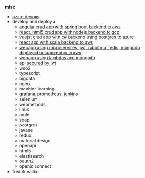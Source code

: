 __misc__
- [azure devops](azure_devops/README.md)
- develop and deploy a
  - [angular crud app with spring boot backend to aws](angular_spring_aws/README.md)
  - [react, html5 crud app with nodejs backend to gcp](react_nodejs_gcp/README.md)
  - [vuejst crud app with c# backend using postgres to azure](vuejs_csharp_postgres_azure/README.md)
  - [react app with scala backend to aws](react_scala_aws/README.md)
  - [webapp using microservices, jwt, rabbitmq, redis, mongodb deployed to kubernetes in aws](microservices_k8s/README.md)
  - [webapp using lambdas and mongodb](lambdas_mongodb/README.md)
  - [api secured by jwt](api_jwt/README.md)
  - wso2
  - typescript
  - bigdata
  - nginx
  - machine learning
  - grafana, prometheus, jenkins
  - selenium
  - webmethods
  - linux
  - mule
  - soap
  - postgres
  - javaee
  - redux
  - material design
  - openapi
  - html5
  - elastisearch
  - oauth2
  - openid connect
- fredrik vallbo